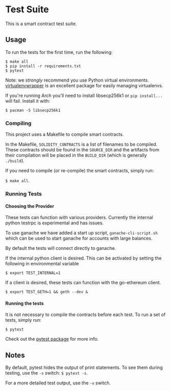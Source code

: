 # Test Suite

This is a smart contract test suite.

## Usage

To run the tests for the first time, run the following:

```
$ make all
$ pip install -r requirements.txt
$ pytest
```

Note: we *strongly* recommend you use Python virtual environments.
[virtualenvwrapper](http://virtualenvwrapper.readthedocs.io/en/latest/) is an
excellent package for easily managing virtualenvs.

If you're running Arch you'll need to install libsecp256k1 or `pip install...`
will fail. Install it with:

```
$ pacman -S libsecp256k1
```

### Compiling

This project uses a Makefile to compile smart contracts.

In the Makefile, `SOLIDITY_CONTRACTS` is a list of filenames to be compiled.
These contracts should be found in the `SOURCE_DIR` and the artifacts from
their compilation will be placed in the `BUILD_DIR` (which is generally
`./build`).

If you need to compile (or re-compile) the smart contracts, simply run:

`$ make all`.

### Running Tests

#### Choosing the Provider

These tests can function with various providers. Currently the internal python
testrpc is experimental and has issues.

To use ganache we have added a start up script, `ganache-cli-script.sh` which
can be used to start ganache for accounts with large balances.

By default the tests will connect directly to ganache.

If the internal python client is desired. This can be activated by setting the
following in environmental variable

`$ export TEST_INTERNAL=1`

If a client is desired, these tests can function with the go-ethereum client.

`$ export TEST_GETH=1 && geth --dev &`

#### Running the tests

It is not necessary to compile the contracts before each test. To run a set of
tests, simply run:

```
$ pytest
```

Check out the [pytest package](https://docs.pytest.org/en/latest/) for more
info.

## Notes

By default, pytest hides the output of print statements. To see them during
testing, use the `-s` switch: `$ pytest -s`.

For a more detailed test output, use the `-v` switch.


